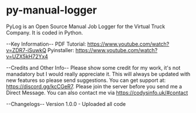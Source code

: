 # py-manual-logger
PyLog is an Open Source Manual Job Logger for the Virtual Truck Company. It is coded in Python.

--Key Information--
PDF Tutorial: https://www.youtube.com/watch?v=ZDR7-iSuwkQ
Pyinstaller: https://www.youtube.com/watch?v=UZX5kH72Yx4

--Credits and Other Info--
Please show some credit for my work, it's not manadatory but I would really appreciate it. This will always be updated with new features so please send suggestions. You can get support at: https://discord.gg/kcCGeR7. Please join the server before you send me a Direct Message. You can also contact me via https://codysinfo.uk/#contact

--Changelogs--
Version 1.0.0 - Uploaded all code
